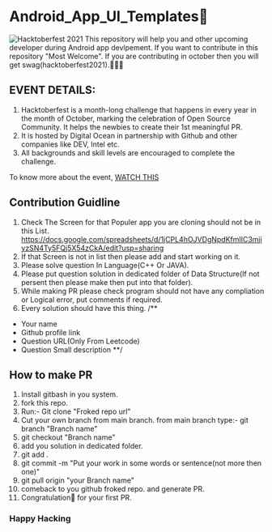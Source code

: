 # Android_App_UI_Templates👕
<img src="https://github.com/Marvel999/Hacktoberfest_Android_Compose_Template/blob/master/ReadmeFileImages/HackFest22.jpg?raw=true" alt="Hacktoberfest 2021">
This repository will help you and other upcoming developer during Android app devlpement. If you want to contribute in this repository "Most Welcome". 
If you are contributing in october then you will get swag(hacktoberfest2021).👕👕👕

## EVENT DETAILS:

1. Hacktoberfest is a month-long challenge that happens in every year in the month of October, marking the celebration of Open Source Community. It helps the newbies to create their 1st meaningful PR.
2. It is hosted by Digital Ocean in partnership with Github and other companies like DEV, Intel etc.
3. All backgrounds and skill levels are encouraged to complete the challenge.

To know more about the event, <a href="https://www.youtube.com/watch?v=MzpOQSJxHEM">WATCH THIS</a>


## Contribution Guidline
1. Check The Screen for that Populer app you are cloning should not be in this List.
    https://docs.google.com/spreadsheets/d/1jCPL4hOJVDgNpdKfmIlC3mjiyzSN4Ty5FQj5X54zCkA/edit?usp=sharing
2. If that Screen is not in list then please add and start working on it.
2. Please solve question In Language(C++ Or JAVA).
3. Please put question solution in dedicated folder of Data Structure(If not persent then please make then put into that folder).
4. While making PR please check program should not have any compliation or Logical error, put comments if required.
5. Every solution should have this thing.
/**
* Your name
* Github profile link
* Question URL(Only From Leetcode)
* Question Small description
**/

## How to make PR
1. Install gitbash in you system.
2. fork this repo.
3. Run:- Git clone "Froked repo url"
4. Cut your own branch from main branch.
from main branch type:- git branch "Branch name"
4. git checkout "Branch name" 
5. add you solution in dedicated folder.
6. git add .
7. git commit -m "Put your work in some words or sentence(not more then one)"
8. git pull origin "your Branch name"
9. comeback to you github froked repo. and generate PR.
10. Congratulation🎉 for your first PR.

### Happy Hacking
